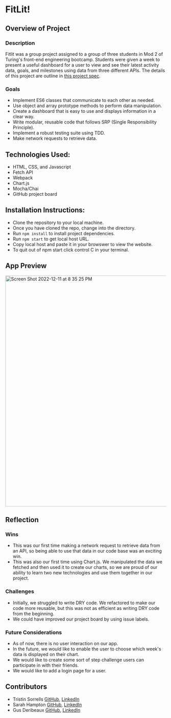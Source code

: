 # FitLit!

## Overview of Project 
### Description
Fitlit was a group project assigned to a group of three students in Mod 2 of Turing's front-end engineering bootcamp. Students were given a week to present a useful dashboard for a user to view and see their latest activity data, goals, and milestones using data from three different APIs. The details of this project are outline in [this project spec](http://frontend.turing.io/projects/fitlit.html).

### Goals
- Implement ES6 classes that communicate to each other as needed.
- Use object and array prototype methods to perform data manipulation.
- Create a dashboard that is easy to use and displays information in a clear way.
- Write modular, reusable code that follows SRP (Single Responsibility Principle).
- Implement a robust testing suite using TDD.
- Make network requests to retrieve data.

## Technologies Used:
- HTML, CSS, and Javascript 
- Fetch API
- Webpack
- Chart.js
- Mocha/Chai
- GitHub project board

## Installation Instructions:
- Clone the repository to your local machine. 
- Once you have cloned the repo, change into the directory. 
- Run `npm install` to install project dependencies.
- Run `npm start` to get local host URL. 
- Copy local host and paste it in your browswer to view the website.
- To quit out of npm start click control C in your terminal.

## App Preview
<img width="721" alt="Screen Shot 2022-12-11 at 8 35 25 PM" src="https://user-images.githubusercontent.com/109977562/206948769-2dfb1e2e-e3bc-4de9-a5b2-1d9d413f2d4b.png">

## Reflection

### Wins
- This was our first time making a network request to retrieve data from an API, so being able to use that data in our code base was an exciting win.
- This was also our first time using Chart.js. We manipulated the data we fetched and then used it to create our charts, so we are proud of our ability to learn two new technologies and use them together in our project.

### Challenges 
- Initially, we struggled to write DRY code. We refactored to make our code more reusable, but this was not as efficient as writing DRY code from the beginning. 
- We could have improved our project board by using issue labels.

### Future Considerations
- As of now, there is no user interaction on our app. 
- In the future, we would like to enable the user to choose which week's data is displayed on their chart.
- We would like to create some sort of step challenge users can participate in with their friends.
- We would like to add a login page for a user.

## Contributors
- Tristin Sorrells [GitHub](https://github.com/Tristinsorrells1), [LinkedIn](https://www.linkedin.com/in/tristinsorrells/)
- Sarah Hampton [GitHub](https://github.com/SHampton22), [LinkedIn](https://www.linkedin.com/in/sarah-hampton-684083255/)
- Gus Deribeaux [GitHub](https://github.com/Gderibeaux), [LinkedIn](https://www.linkedin.com/in/gus-deribeaux-562a511aa/)
